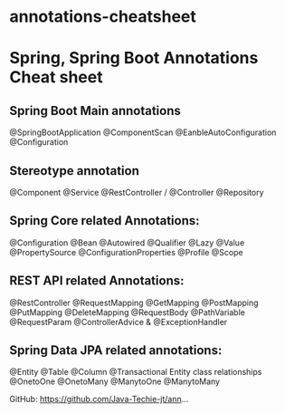 # annotations-cheatsheet

# Spring, Spring Boot Annotations Cheat sheet

Spring Boot Main annotations
--------------------------------------------------
@SpringBootApplication
@ComponentScan
@EanbleAutoConfiguration
@Configuration

Stereotype annotation
----------------------------------------
@Component
@Service
@RestController / @Controller
@Repository

Spring Core related Annotations:
----------------------------------------------------
@Configuration
@Bean
@Autowired
@Qualifier
@Lazy
@Value
@PropertySource
@ConfigurationProperties
@Profile
@Scope

REST API related Annotations:
------------------------------------------------
@RestController
@RequestMapping
@GetMapping
@PostMapping
@PutMapping
@DeleteMapping
@RequestBody
@PathVariable
@RequestParam
@ControllerAdvice & @ExceptionHandler

Spring Data JPA related annotations:
------------------------------------------------------------
@Entity
@Table
@Column
@Transactional
Entity class relationships
@OnetoOne
@OnetoMany
@ManytoOne
@ManytoMany

GitHub:
https://github.com/Java-Techie-jt/ann...